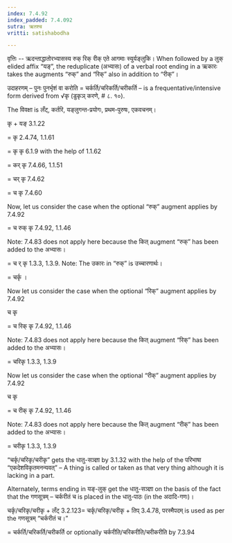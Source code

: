 ```yaml
---
index: 7.4.92
index_padded: 7.4.092
sutra: ऋतश्च
vritti: satishabodha

---
```

वृत्तिः -- ऋदन्ताद्धातोरभ्यासस्य रुक् रिक् रीक् एते आगमाः स्युर्यङ्लुकि। When followed by a लुक् elided affix “यङ्”, the reduplicate (अभ्यासः) of a verbal root ending in a ऋकारः takes the augments “रुक्” and “रिक्” also in addition to “रीक्”।


उदाहरणम् – पुनः पुनर्भृशं वा करोति = चर्कर्ति/चरिकर्ति/चरीकर्ति – is a frequentative/intensive form derived from √कृ (डुकृञ् करणे, # ८. १०).


The विवक्षा is लँट्, कर्तरि, यङ्लुगन्त-प्रयोगः, प्रथम-पुरुषः, एकवचनम्।

कृ + यङ् 3.1.22

= कृ 2.4.74, 1.1.61

= कृ कृ 6.1.9 with the help of 1.1.62

= कर् कृ 7.4.66, 1.1.51

= चर् कृ 7.4.62

= च कृ 7.4.60


Now, let us consider the case when the optional “रुक्” augment applies by 7.4.92

= च रुक् कृ 7.4.92, 1.1.46

Note: 7.4.83 does not apply here because the कित् augment “रुक्” has been added to the अभ्यासः।

= च र् कृ 1.3.3, 1.3.9. Note: The उकारः in “रुक्” is उच्चारणार्थः।

= चर्कृ ।


Now let us consider the case when the optional “रिक्” augment applies by 7.4.92

च कृ

= च रिक् कृ 7.4.92, 1.1.46

Note: 7.4.83 does not apply here because the कित् augment “रिक्” has been added to the अभ्यासः।

= चरिकृ 1.3.3, 1.3.9


Now let us consider the case when the optional “रीक्” augment applies by 7.4.92

च कृ

= च रीक् कृ 7.4.92, 1.1.46

Note: 7.4.83 does not apply here because the कित् augment “रीक्” has been added to the अभ्यासः।

= चरीकृ 1.3.3, 1.3.9


“चर्कृ/चरिकृ/चरीकृ” gets the धातु-सञ्ज्ञा by 3.1.32 with the help of the परिभाषा “एकदेशविकृतमनन्यवत्” – A thing is called or taken as that very thing although it is lacking in a part.

Alternately, terms ending in यङ्-लुक् get the धातु-सञ्ज्ञा on the basis of the fact that the गणसूत्रम् – चर्करीतं च is placed in the धातु-पाठः (in the अदादि-गणः)।


चर्कृ/चरिकृ/चरीकृ + लँट् 3.2.123= चर्कृ/चरिकृ/चरीकृ + तिप् 3.4.78, परस्मैपदम् is used as per the गणसूत्रम् “चर्करीतं च।”

= चर्कर्ति/चरिकर्ति/चरीकर्ति or optionally चर्करीति/चरिकरीति/चरीकरीति by 7.3.94